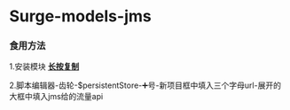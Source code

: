 # Surge-models-jms

### 食用方法

1.安装模块 **[长按复制](https://raw.githubusercontent.com/Alice-Candy/Surge-models-jms/refs/heads/main/jms.sgmodule)**

2.脚本编辑器-齿轮-$persistentStore-➕号-新项目框中填入三个字母url-展开的大框中填入jms给的流量api
